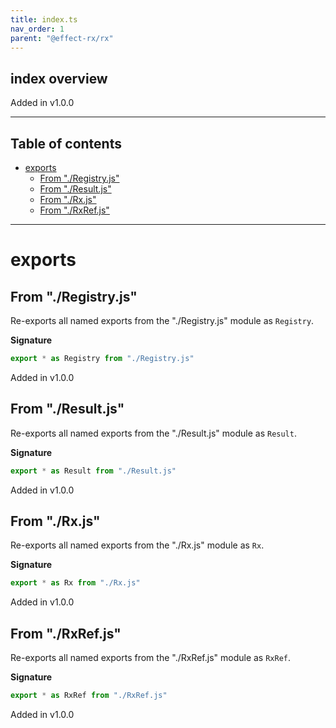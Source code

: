 ```yaml
---
title: index.ts
nav_order: 1
parent: "@effect-rx/rx"
---
```


## index overview

Added in v1.0.0

---

<h2 class="text-delta">Table of contents</h2>

- [exports](#exports)
  - [From "./Registry.js"](#from-registryjs)
  - [From "./Result.js"](#from-resultjs)
  - [From "./Rx.js"](#from-rxjs)
  - [From "./RxRef.js"](#from-rxrefjs)

---

# exports

## From "./Registry.js"

Re-exports all named exports from the "./Registry.js" module as `Registry`.

**Signature**

```ts
export * as Registry from "./Registry.js"
```

Added in v1.0.0

## From "./Result.js"

Re-exports all named exports from the "./Result.js" module as `Result`.

**Signature**

```ts
export * as Result from "./Result.js"
```

Added in v1.0.0

## From "./Rx.js"

Re-exports all named exports from the "./Rx.js" module as `Rx`.

**Signature**

```ts
export * as Rx from "./Rx.js"
```

Added in v1.0.0

## From "./RxRef.js"

Re-exports all named exports from the "./RxRef.js" module as `RxRef`.

**Signature**

```ts
export * as RxRef from "./RxRef.js"
```

Added in v1.0.0

